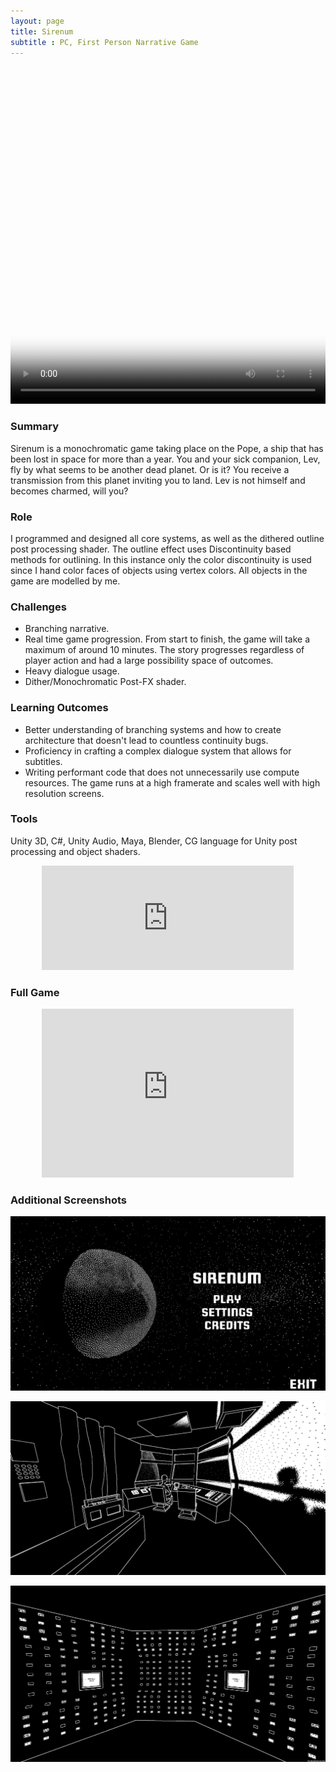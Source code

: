 ```yaml
---
layout: page
title: Sirenum
subtitle : PC, First Person Narrative Game
---
```


<video width="100%" height="540" controls poster="/assets/img/Sirenum4.PNG">
  <source src="/assets/img/SirenumTrailer.mp4" type="video/mp4">
</video>

### Summary
Sirenum is a monochromatic game taking place on the Pope, a ship that has been lost in space for more than a year. You and your sick companion, Lev, fly by what seems to be another dead planet. Or is it?  You receive a transmission from this planet inviting you to land. Lev is not himself and becomes charmed, will you?

### Role
I programmed and designed all core systems, as well as the dithered outline post processing shader. The outline effect uses Discontinuity based methods for outlining. In this instance only the color discontinuity is used since I hand color faces of objects using vertex colors. All objects in the game are modelled by me.

### Challenges

<ul>
  <li>Branching narrative.</li>
  <li>Real time game progression. From start to finish, the game will take a maximum of around 10 minutes. The story progresses regardless of player action and had a large possibility space of outcomes.</li>
  <li>Heavy dialogue usage.</li>
  <li>Dither/Monochromatic Post-FX shader.</li>
</ul>

### Learning Outcomes

<ul>
  <li>Better understanding of branching systems and how to create architecture that doesn't lead to countless continuity bugs.</li>
  <li>Proficiency in crafting a complex dialogue system that allows for subtitles.</li>
  <li>Writing performant code that does not unnecessarily use compute resources. The game runs at a high framerate and scales well with high resolution screens.</li>
</ul>

### Tools

Unity 3D, C#, Unity Audio, Maya, Blender, CG language for Unity post processing and object shaders.

<p align="center"><iframe frameborder="0" src="https://itch.io/embed/1746289?dark=true" width="80%" height="167">
<a href="https://thomasporta.itch.io/sirenum">Sirenum by Thomas Porta</a></iframe></p>

### Full Game
 
<p align="center">
<iframe
    frameborder="0"
    width="80%"
    height="270"
    src="https://www.youtube.com/embed/bf6qj9Jp7N4?mute=1"
    allowfullscreen
> </iframe></p>

### Additional Screenshots

![Sirenum1](/assets/img/Sirenum1.png) <br/>

![Sirenum2](/assets/img/Sirenum2.png) <br/>

![Sirenum3](/assets/img/Sirenum3.png) <br/>




